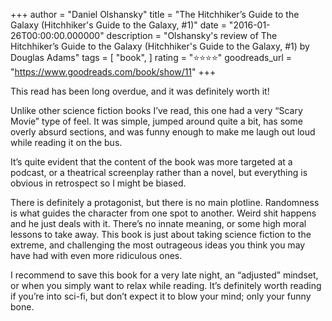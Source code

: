 +++
author = "Daniel Olshansky"
title = "The Hitchhiker’s Guide to the Galaxy (Hitchhiker's Guide to the Galaxy, #1)"
date = "2016-01-26T00:00:00.000000"
description = "Olshansky's review of The Hitchhiker’s Guide to the Galaxy (Hitchhiker's Guide to the Galaxy, #1) by Douglas Adams"
tags = [
    "book",
]
rating = "⭐⭐⭐⭐"
goodreads_url = "https://www.goodreads.com/book/show/11"
+++

This read has been long overdue, and it was definitely worth it!







Unlike other science fiction books I’ve read, this one had a very “Scary Movie” type of feel. It was simple, jumped around quite a bit, has some overly absurd sections, and was funny enough to make me laugh out loud while reading it on the bus.







It’s quite evident that the content of the book was more targeted at a podcast, or a theatrical screenplay rather than a novel, but everything is obvious in retrospect so I might be biased.







There is definitely a protagonist, but there is no main plotline. Randomness is what guides the character from one spot to another. Weird shit happens and he just deals with it. There’s no innate meaning, or some high moral lessons to take away. This book is just about taking science fiction to the extreme, and challenging the most outrageous ideas you think you may have had with even more ridiculous ones.







I recommend to save this book for a very late night, an “adjusted” mindset, or when you simply want to relax while reading. It’s definitely worth reading if you’re into sci-fi, but don’t expect it to blow your mind; only your funny bone.
